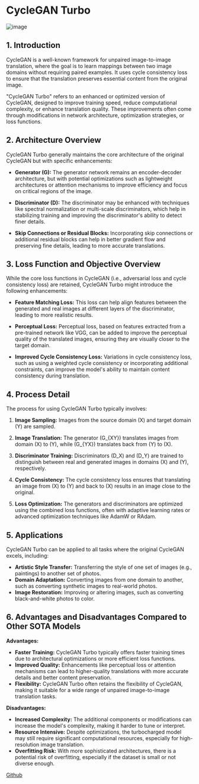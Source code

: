 # CycleGAN Turbo

![image](https://github.com/user-attachments/assets/28aa9140-99e4-4837-b08d-b76622d1b5d4)

## 1. Introduction

CycleGAN is a well-known framework for unpaired image-to-image translation, where the goal is to learn mappings between two image domains without requiring paired examples. It uses cycle consistency loss to ensure that the translation preserves essential content from the original image.

"CycleGAN Turbo" refers to an enhanced or optimized version of CycleGAN, designed to improve training speed, reduce computational complexity, or enhance translation quality. These improvements often come through modifications in network architecture, optimization strategies, or loss functions.

## 2. Architecture Overview

CycleGAN Turbo generally maintains the core architecture of the original CycleGAN but with specific enhancements:

- **Generator (G):** The generator network remains an encoder-decoder architecture, but with potential optimizations such as lightweight architectures or attention mechanisms to improve efficiency and focus on critical regions of the image.

- **Discriminator (D):** The discriminator may be enhanced with techniques like spectral normalization or multi-scale discriminators, which help in stabilizing training and improving the discriminator's ability to detect finer details.

- **Skip Connections or Residual Blocks:** Incorporating skip connections or additional residual blocks can help in better gradient flow and preserving fine details, leading to more accurate translations.

## 3. Loss Function and Objective Overview

While the core loss functions in CycleGAN (i.e., adversarial loss and cycle consistency loss) are retained, CycleGAN Turbo might introduce the following enhancements:

- **Feature Matching Loss:** This loss can help align features between the generated and real images at different layers of the discriminator, leading to more realistic results.

- **Perceptual Loss:** Perceptual loss, based on features extracted from a pre-trained network like VGG, can be added to improve the perceptual quality of the translated images, ensuring they are visually closer to the target domain.

- **Improved Cycle Consistency Loss:** Variations in cycle consistency loss, such as using a weighted cycle consistency or incorporating additional constraints, can improve the model's ability to maintain content consistency during translation.

## 4. Process Detail

The process for using CycleGAN Turbo typically involves:

1. **Image Sampling:** Images from the source domain \(X\) and target domain \(Y\) are sampled.

2. **Image Translation:** The generator \(G_{XY}\) translates images from domain \(X\) to \(Y\), while \(G_{YX}\) translates back from \(Y\) to \(X\).

3. **Discriminator Training:** Discriminators \(D_X\) and \(D_Y\) are trained to distinguish between real and generated images in domains \(X\) and \(Y\), respectively.

4. **Cycle Consistency:** The cycle consistency loss ensures that translating an image from \(X\) to \(Y\) and back to \(X\) results in an image close to the original.

5. **Loss Optimization:** The generators and discriminators are optimized using the combined loss functions, often with adaptive learning rates or advanced optimization techniques like AdamW or RAdam.

## 5. Applications

CycleGAN Turbo can be applied to all tasks where the original CycleGAN excels, including:

- **Artistic Style Transfer:** Transferring the style of one set of images (e.g., paintings) to another set of photos.
- **Domain Adaptation:** Converting images from one domain to another, such as converting synthetic images to real-world photos.
- **Image Restoration:** Improving or altering images, such as converting black-and-white photos to color.

## 6. Advantages and Disadvantages Compared to Other SOTA Models

**Advantages:**
- **Faster Training:** CycleGAN Turbo typically offers faster training times due to architectural optimizations or more efficient loss functions.
- **Improved Quality:** Enhancements like perceptual loss or attention mechanisms can lead to higher-quality translations with more accurate details and better content preservation.
- **Flexibility:** CycleGAN Turbo often retains the flexibility of CycleGAN, making it suitable for a wide range of unpaired image-to-image translation tasks.

**Disadvantages:**
- **Increased Complexity:** The additional components or modifications can increase the model's complexity, making it harder to tune or interpret.
- **Resource Intensive:** Despite optimizations, the turbocharged model may still require significant computational resources, especially for high-resolution image translation.
- **Overfitting Risk:** With more sophisticated architectures, there is a potential risk of overfitting, especially if the dataset is small or not diverse enough.

[Github](https://github.com/GaParmar/img2img-turbo)
